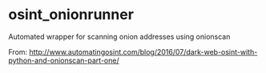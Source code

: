 # osint_onionrunner
Automated wrapper for scanning onion addresses using onionscan

From: http://www.automatingosint.com/blog/2016/07/dark-web-osint-with-python-and-onionscan-part-one/
